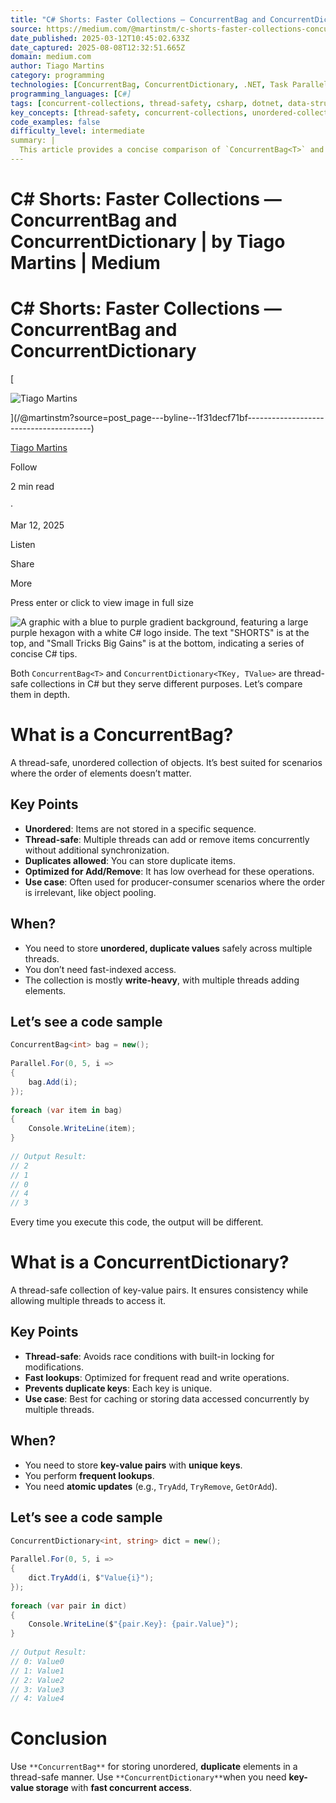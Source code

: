 ```yaml
---
title: "C# Shorts: Faster Collections — ConcurrentBag and ConcurrentDictionary | by Tiago Martins | Medium"
source: https://medium.com/@martinstm/c-shorts-faster-collections-concurrentbag-and-concurrentdictionary-1f31decf71bf
date_published: 2025-03-12T10:45:02.633Z
date_captured: 2025-08-08T12:32:51.665Z
domain: medium.com
author: Tiago Martins
category: programming
technologies: [ConcurrentBag, ConcurrentDictionary, .NET, Task Parallel Library]
programming_languages: [C#]
tags: [concurrent-collections, thread-safety, csharp, dotnet, data-structures, concurrency, multithreading, performance]
key_concepts: [thread-safety, concurrent-collections, unordered-collections, key-value-pairs, atomic-operations, producer-consumer, object-pooling, caching, race-conditions]
code_examples: false
difficulty_level: intermediate
summary: |
  This article provides a concise comparison of `ConcurrentBag<T>` and `ConcurrentDictionary<TKey, TValue>`, two essential thread-safe collections in C#. It outlines the key characteristics, ideal use cases, and provides practical code examples for each. The content emphasizes when to choose one over the other, such as `ConcurrentBag` for unordered, duplicate-allowing scenarios like object pooling, and `ConcurrentDictionary` for unique key-value storage with fast concurrent lookups, suitable for caching. The article aims to guide developers in selecting the appropriate concurrent collection for their specific multithreaded programming needs.
---
```

# C# Shorts: Faster Collections — ConcurrentBag and ConcurrentDictionary | by Tiago Martins | Medium

# C# Shorts: Faster Collections — ConcurrentBag and ConcurrentDictionary

[

![Tiago Martins](https://miro.medium.com/v2/resize:fill:64:64/1*4mcEu2ft0SfxzXI-GWA56Q.jpeg)

](/@martinstm?source=post_page---byline--1f31decf71bf---------------------------------------)

[Tiago Martins](/@martinstm?source=post_page---byline--1f31decf71bf---------------------------------------)

Follow

2 min read

·

Mar 12, 2025

Listen

Share

More

Press enter or click to view image in full size

![A graphic with a blue to purple gradient background, featuring a large purple hexagon with a white C# logo inside. The text "SHORTS" is at the top, and "Small Tricks Big Gains" is at the bottom, indicating a series of concise C# tips.](https://miro.medium.com/v2/resize:fit:700/0*Y5HFKZdTVzjK_4Te.png)

Both `ConcurrentBag<T>` and `ConcurrentDictionary<TKey, TValue>` are thread-safe collections in C# but they serve different purposes. Let’s compare them in depth.

# What is a ConcurrentBag?

A thread-safe, unordered collection of objects. It’s best suited for scenarios where the order of elements doesn’t matter.

## Key Points

*   **Unordered**: Items are not stored in a specific sequence.
*   **Thread-safe**: Multiple threads can add or remove items concurrently without additional synchronization.
*   **Duplicates allowed**: You can store duplicate items.
*   **Optimized for Add/Remove**: It has low overhead for these operations.
*   **Use case**: Often used for producer-consumer scenarios where the order is irrelevant, like object pooling.

## When?

*   You need to store **unordered, duplicate values** safely across multiple threads.
*   You don’t need fast-indexed access.
*   The collection is mostly **write-heavy**, with multiple threads adding elements.

## Let’s see a code sample

```csharp
ConcurrentBag<int> bag = new();
  
Parallel.For(0, 5, i =>
{
    bag.Add(i);
});
  
foreach (var item in bag)
{
    Console.WriteLine(item);
}
  
// Output Result:
// 2
// 1
// 0
// 4
// 3
```

Every time you execute this code, the output will be different.

# What is a ConcurrentDictionary?

A thread-safe collection of key-value pairs. It ensures consistency while allowing multiple threads to access it.

## Key Points

*   **Thread-safe**: Avoids race conditions with built-in locking for modifications.
*   **Fast lookups**: Optimized for frequent read and write operations.
*   **Prevents duplicate keys**: Each key is unique.
*   **Use case**: Best for caching or storing data accessed concurrently by multiple threads.

## When?

*   You need to store **key-value pairs** with **unique keys**.
*   You perform **frequent lookups**.
*   You need **atomic updates** (e.g., `TryAdd`, `TryRemove`, `GetOrAdd`).

## Let’s see a code sample

```csharp
ConcurrentDictionary<int, string> dict = new();
  
Parallel.For(0, 5, i =>
{
    dict.TryAdd(i, $"Value{i}");
});
  
foreach (var pair in dict)
{
    Console.WriteLine($"{pair.Key}: {pair.Value}");
}
  
// Output Result:
// 0: Value0
// 1: Value1
// 2: Value2
// 3: Value3
// 4: Value4
```

# Conclusion

Use `**ConcurrentBag**` for storing unordered, **duplicate** elements in a thread-safe manner.
Use `**ConcurrentDictionary**`when you need **key-value storage** with **fast concurrent access**.